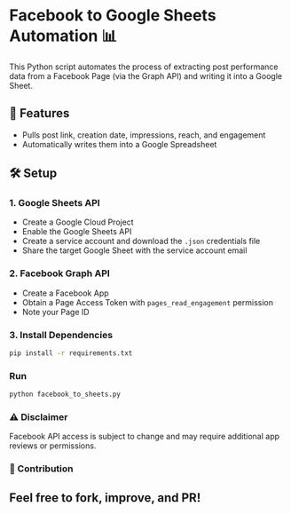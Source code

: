 # Facebook to Google Sheets Automation 📊

This Python script automates the process of extracting post performance data from a Facebook Page (via the Graph API) and writing it into a Google Sheet.

## 📌 Features
- Pulls post link, creation date, impressions, reach, and engagement
- Automatically writes them into a Google Spreadsheet

## 🛠️ Setup

### 1. Google Sheets API
- Create a Google Cloud Project
- Enable the Google Sheets API
- Create a service account and download the `.json` credentials file
- Share the target Google Sheet with the service account email

### 2. Facebook Graph API
- Create a Facebook App
- Obtain a Page Access Token with `pages_read_engagement` permission
- Note your Page ID

### 3. Install Dependencies
```bash
pip install -r requirements.txt
```

### Run
```bash
python facebook_to_sheets.py
```
### ⚠️ Disclaimer
Facebook API access is subject to change and may require additional app reviews or permissions.

### 🙌 Contribution
Feel free to fork, improve, and PR!
---
